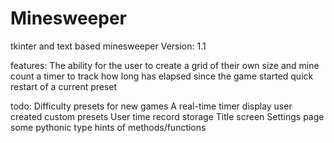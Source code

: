# Minesweeper
tkinter and text based minesweeper
Version: 1.1

features:
The ability for the user to create a grid of their own size and mine count
a timer to track how long has elapsed since the game started
quick restart of a current preset

todo:
Difficulty presets for new games
A real-time timer display
user created custom presets
User time record storage
Title screen
Settings page
some pythonic type hints of methods/functions



